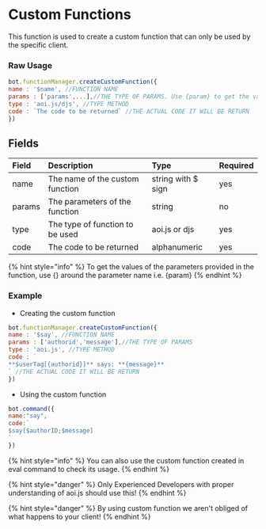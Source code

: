 # Custom Functions

This function is used to create a custom function that can only be used by the specific client.

### Raw Usage
```js
bot.functionManager.createCustomFunction({
name : '$name', //FUNCTION NAME 
params : ['params',...],//THE TYPE OF PARAMS. Use {param} to get the values of the parameters.
type : 'aoi.js/djs', //TYPE METHOD
code : `The code to be returned` //THE ACTUAL CODE IT WILL BE RETURN
})
```

## Fields
| Field | Description | Type | Required |
| :--- | :--- | :--- | :--- |
| name | The name of the custom function | string with $ sign | yes |
| params | The parameters of the function | string | no |
| type | The type of function to be used | aoi.js or djs | yes |
| code | The code to be returned | alphanumeric | yes |

{% hint style="info" %} To get the values of the parameters provided in the function, use {} around the parameter name i.e. {param}  {% endhint %}

### Example
- Creating the custom function

```js
bot.functionManager.createCustomFunction({
name : '$say', //FUNCTION NAME 
params : ['authorid','message'],//THE TYPE OF PARAMS
type : 'aoi.js', //TYPE METHOD
code : ` 
**$userTag[{authorid}]** says: **{message}**
` //THE ACTUAL CODE IT WILL BE RETURN
})
```

- Using the custom function

```js
bot.command({
name:"say",
code:`
$say[$authorID;$message]
`
})
```
{% hint style="info" %} You can also use the custom function created in eval command to check its usage. {% endhint %}

{% hint style="danger" %} Only Experienced Developers with proper understanding of aoi.js should use this! {% endhint %}

{% hint style="danger" %} By using custom function we aren't obliged of what happens to your client! {% endhint %}
